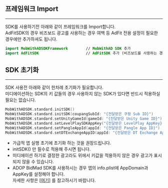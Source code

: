 ## 프레임워크 Import
---
SDK를 사용하기전 아래와 같이 프레임워크를 Import합니다.  
AdFitSDK의 경우 비즈보드 광고를 사용하는 경우 여백 등 AdFit 전용 설정이 필요한 경우에만 추가하셔도 됩니다.

```swift
import MobWithADSDKFramework		// MobWithAD SDK 추가
import AdFitSDK                     // AdFitSDK 추가 (비즈보드를 사용하는 경우, 여백 설정을 위해 필요합니다)
```


## SDK 초기화
---
SDK 사용전 아래와 같이 한차례 초기화가 필요합니다.  
미디에이션하는 SDK의 키 값들의 경우 사용하지 않는 SDK가 있다면 반드시 적용하실 필요는 없습니다.   

```swift
MobWithADSDK.standard.initSDK()                                           // 쿠팡 SDK를 사용하지 않는 경우
MobWithADSDK.standard.initSDK(coupangSubId: "{전달받은 쿠팡 Sub ID}")        // 쿠팡 SDK를 사용하는 경우
MobWithADSDK.standard.setUnityGameId(gameId: "{전달받은 Unity Game ID}")    // 유니티 SDK를 사용하는 경우에만 설정
MobWithADSDK.standard.setLevelPlaySDKAppKey("{전달받은 LevelPlay AppKey}")  // LevelPlay SDK를 사용하는 경우에만 설정
MobWithADSDK.standard.setPangleAppId(appId: "{전달받은 Pangle App ID}")     // Pangle SDK를 사용하는 경우에만 설정
MobWithADSDK.standard.setDTExchangeAppID(appId: "{전달받은 DT Exchange App ID}")    // DT Exchange SDK를 사용하는 경우에만 설정
```
* 가급적 앱 실행 초기에 초기화 하는 것을 권장드립니다.  
* initSDK() 만 필수로 적용해 주시면 됩니다.
* 미디에이션 하기로 결정한 광고라도 위에서 키값을 적용하지 않은 경우 광고가 표시되지 않을 수 있습니다.
* ADOP BidMad SDK를 사용하시는 경우 앱의 info.plist에 AppDomain과 AppKey를 설정해야 합니다.  
  자세한 사항은 [[여기](https://github.com/bidmad/Bidmad-iOS?tab=readme-ov-file#bidmadsdk-interface-guide)] 를 참고하시기 바랍니다.